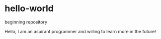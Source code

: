 # hello-world
beginning repository

Hello, I am an aspirant programmer and willing to learn more in the future!

